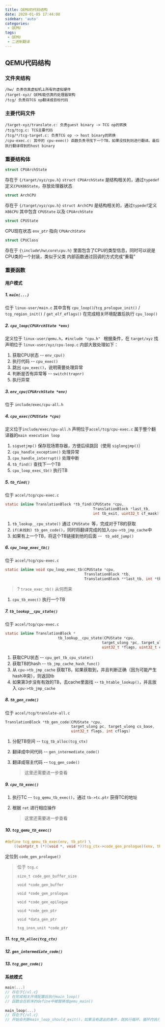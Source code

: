 ```yaml
---
title: QEMU的代码结构
date: 2020-01-05 17:44:00
sidebar: 'auto'
categories:
 - QEMU
tags:
 - QEMU
 - 二进制翻译
---
```


<!-- more -->

## QEMU代码结构

### 文件夹结构

```
/hw/ 负责仿真虚拟机上所有的虚拟硬件
/target-xyz/ QEMU能仿真的处理器架构
/tcg/ 负责将TCG op翻译成目标代码
```

### 主要代码文件

```
/target-xyz/translate.c: 负责guest binary -> TCG op的转换
/tcg/tcg.c: TCG主要代码
/tcg/*/tcg-target.c: 负责TCG op -> host binary的转换
/cpu-exec.c: 其中的 cpu-exec() 函数负责寻找下一个TB，如果没找到则进行翻译。最后执行翻译得到的host binary
```

### 重要结构体

```c
struct CPUArchState
```
存在于 `{/target/xyz/cpu.h}`
`struct CPUArchState` 是结构相关的，通过`typedef`定义`CPUX86State`，存放处理器状态

```c
struct ArchCPU
```
存在于 `{/target/xyz/cpu.h}`
`struct ArchCPU` 是结构相关的，通过`typedef`定义`X86CPU`
其中包含 `CPUState` 以及 `CPUArchState`

```c
struct CPUState
```
CPU现在状态
`env_ptr` 指向  `CPUArchState`

```c
struct CPUClass
```
存在于 `{\include\hw\core\cpu.h}`
里面包含了CPU的类型信息，同时可以说是CPU类的一个封装，类似于父类
内部函数通过回调的方式完成“重载”

### 重要函数

#### 用户模式

##### 1. `main(...)`

位于 `linux-user/main.c`
其中含有 `cpu_loop()`/`tcg_prologue_init()` / `tcg_region_init()` / `get_elf_eflags()`
在完成相关环境配置后执行 `cpu_loop()`

##### 2. `cpu_loop(CPUArchState *env)`

定义位于 `linux-user/qemu.h`，`#include "cpu.h" ` 根据条件，在 `target/xyz` 找
声明位于 `linux-user/xyz/cpu-loop.c`
内部大致处理如下：

1. 获取CPU状态 -- `env_cpu()`
2. 执行代码 -- `cpu_exec()`
3. 跳出 `cpu_exec()`，说明需要处理异常
4. 判断是否有异常等 -- `switch(trapnr)`
5. 执行异常

##### 3. `env_cpu(CPUArchState *env)`

位于 `include/exec/cpu-all.h`

##### 4. `cpu_exec(CPUState *cpu)`

定义位于`include/exec/cpu-all.h`
声明位于`accel/tcg/cpu-exec.c`
属于整个翻译器的`main execution loop`

1. `sigsetjmp()` 保存现场寄存器，方便后续跳回（使用  `siglongjmp()`）
2. `cpu_handle_exception()` 处理异常
3. `cpu_handle_interrupt()` 处理中断
4. `tb_find()` 查找下一个TB
5. `cpu_loop_exec_tb()` 执行TB

##### 5. `tb_find()`

位于 `accel/tcg/cpu-exec.c`

```c
static inline TranslationBlock *tb_find(CPUState *cpu,
                                        TranslationBlock *last_tb,
                                        int tb_exit, uint32_t cf_mask)
```

1. `tb_lookup__cpu_state()` 通过 `CPUState `等，完成对于TB的获取
2. `if(未找到) tb_gen_code()`，同时将翻译完成的加入`cpu->tb_jmp_cache`中
3. 如果有上一个TB，将这个TB链接到他的后面 -- ` tb_add_jump()`

##### 6. `cpu_loop_exec_tb()`

位于 `accel/tcg/cpu-exec.c`

```c
static inline void cpu_loop_exec_tb(CPUState *cpu, 
                                    TranslationBlock *tb,
                                    TranslationBlock **last_tb, int *tb_exit)
```

> ? `trace_exec_tb()` 从何而来

1. `cpu_tb_exec()` 执行一个TB

##### 7. `tb_lookup__cpu_state()`

位于 `accel/tcg/cpu-exec.c`

```c
static inline TranslationBlock *
						tb_lookup__cpu_state(CPUState *cpu, 
											target_ulong *pc, target_ulong *cs_base,
                                         	uint32_t *flags, uint32_t cf_mask)
```

1. 获取CPU状态 -- `cpu_get_tb_cpu_state()`
2. 获取TB的hash -- `tb_jmp_cache_hash_func()`
3. 从 `cpu->tb_jmp_cache` 获取TB，如果获取到，并且判断正确（因为可能产生hash冲突），则返回tb
4. 如果第3步没有有效的TB，去cache里面找 -- `tb_htable_lookup()`，并且放入 `cpu->tb_jmp_cache`

##### 8. `tb_gen_code()`

位于 `accel/tcg/translate-all.c`

```C
TranslationBlock *tb_gen_code(CPUState *cpu,
                              target_ulong pc, target_ulong cs_base,
                              uint32_t flags, int cflags)
```

1. 分配TB空间 -- `tcg_tb_alloc(tcg_ctx)`

2. 翻译成中间代码 -- `gen_intermediate_code()`

3. 翻译成宿主代码 -- `tcg_gen_code()`

   > 这里还需要进一步查看

##### 9. `cpu_tb_exec()`

1. 执行TC --  `tcg_qemu_tb_exec()`，通过 `tb->tc.ptr` 获得TC的地址

2. 根据 `ret` 进行相应操作

   > 这里还需要进一步查看

##### 10. `tcg_qemu_tb_exec()`

```c
#define tcg_qemu_tb_exec(env, tb_ptr) \
    ((uintptr_t (*)(void *, void *))tcg_ctx->code_gen_prologue)(env, tb_ptr)
```

定位到 `code_gen_prologue()`

> 位于 `tcg.c`
>
> `size_t code_gen_buffer_size`
>
> `void *code_gen_buffer`
>
> `void *code_gen_prologue`
>
> `void *code_gen_epilogue`
>
> `void *code_gen_ptr`
>
> `void *data_gen_ptr`
>
> `tcg_insn_unit *code_ptr`

##### 11. `tcg_tb_alloc(tcg_ctx)`

##### 12. `gen_intermediate_code()`

##### 13. `tcg_gen_code()`

#### 系统模式

```c
main(...)
// 存在于{/vl.c}
// 在完成相关环境配置后执行main_loop()
// 函数会在前序的define中被替换成qemu_main()
    
main_loop(...)
// 存在于{/vl.c}
// 开始会判断main_loop_should_exit()，如果没有退出的条件，就执行循环。循环内执行main_loop_wait()和 profile_getclock()。
```

